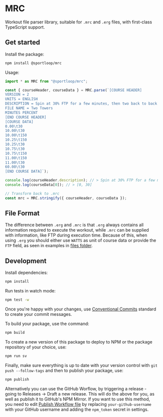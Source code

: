 # MRC

Workout file parser library, suitable for `.mrc` and `.erg` files, with first-class TypeScript support.

## Get started

Install the package:

```sh
npm install @sportloop/mrc
```

Usage:

```ts
import * as MRC from "@sportloop/mrc";

const { courseHeader, courseData } = MRC.parse(`[COURSE HEADER]
VERSION = 2
UNITS = ENGLISH
DESCRIPTION = Spin at 30% FTP for a few minutes, then two back to back sprints and easy spin again.
FILE NAME = Two Towers
MINUTES PERCENT
[END COURSE HEADER]
[COURSE DATA]
0.00\t30
10.00\t30
10.00\t150
10.25\t150
10.25\t30
10.75\t30
10.75\t150
11.00\t150
11.00\t30
60.00\t30
[END COURSE DATA]`);

console.log(courseHeader.description); // > Spin at 30% FTP for a few minutes, then two back to back sprints and easy spin again.
console.log(courseData[0]); // > [0, 30]

// Transform back to .mrc
const mrc = MRC.stringify({ courseHeader, courseData });
```

## File Format

The difference between `.erg` and `.mrc` is that `.erg` always contains all information required to execute the workout, while `.mrc` can be supplied with information, like FTP during execution time. Because of this, when using `.erg` you should either use `WATTS` as unit of course data or provide the `FTP` field, as seen in examples in [files folder](./files).

## Development

Install dependencies:

```sh
npm install
```

Run tests in watch mode:

```sh
npm test -w
```

Once you're happy with your changes, use [Conventional Commits](https://www.conventionalcommits.org/en/v1.0.0/) standard to create your commit messages.

To build your package, use the command:

```sh
npm build
```

To create a new version of this package to deploy to NPM or the package repository of your choice, use:

```sh
npm run sv
```

Finally, make sure everything is up to date with your version control with `git push --follow-tags` and then to publish your package, use:

```sh
npm publish
```

Alternatively you can use the GitHub Worflow, by triggering a release - going to Releases -> Draft a new release. This will do the above for you, as well as publish it to GitHub's NPM Mirror. If you want to use this method, you need to edit [Publish Workflow file](.github/workflows/publish.yml) by replacing `your-github-username` with your GitHub username and adding the `npm_token` secret in settings.
